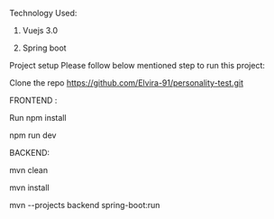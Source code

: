 Technology Used:

1. Vuejs 3.0

2. Spring boot

Project setup
Please follow below mentioned step to run this project:

Clone the repo
https://github.com/Elvira-91/personality-test.git

FRONTEND :

Run
npm install

npm run dev

BACKEND: 

mvn clean

mvn install

mvn --projects backend spring-boot:run
